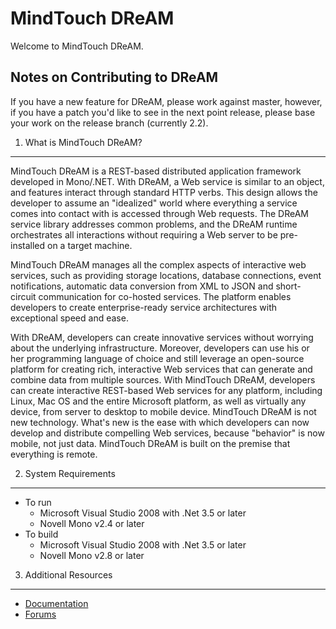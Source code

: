 MindTouch DReAM
===============

Welcome to MindTouch DReAM.

Notes on Contributing to DReAM
------------------------------
If you have a new feature for DReAM, please work against master, however, 
if you have a patch you'd like to see in the next point release, please 
base your work on the release branch (currently 2.2).

1. What is MindTouch DReAM?
---------------------------
MindTouch DReAM is a REST-based distributed application framework
developed in Mono/.NET. With DReAM, a Web service is similar to an
object, and features interact through standard HTTP verbs. This design
allows the developer to assume an "idealized" world where everything a
service comes into contact with is accessed through Web requests. The
DReAM service library addresses common problems, and the DReAM runtime
orchestrates all interactions without requiring a Web server to be
pre-installed on a target machine.

MindTouch DReAM manages all the complex aspects of interactive web
services, such as providing storage locations, database connections,
event notifications, automatic data conversion from XML to JSON and
short-circuit communication for co-hosted services. The platform enables
developers to create enterprise-ready service architectures with
exceptional speed and ease.

With DReAM, developers can create innovative services without worrying
about the underlying infrastructure. Moreover, developers can use his or
her programming language of choice and still leverage an open-source
platform for creating rich, interactive Web services that can generate
and combine data from multiple sources. With MindTouch DReAM, developers
can create interactive REST-based Web services for any platform,
including Linux, Mac OS and the entire Microsoft platform, as well as
virtually any device, from server to desktop to mobile device. MindTouch
DReAM is not new technology. What's new is the ease with which
developers can now develop and distribute compelling Web services,
because "behavior" is now mobile, not just data. MindTouch DReAM is
built on the premise that everything is remote.


2. System Requirements
----------------------
* To run
	* Microsoft Visual Studio 2008 with .Net 3.5 or later
	* Novell Mono v2.4 or later
* To build
	* Microsoft Visual Studio 2008 with .Net 3.5 or later
	* Novell Mono v2.8 or later


3. Additional Resources
-----------------------
* [Documentation](http://developer.mindtouch.com/DReAM)
* [Forums](http://forums.developer.mindtouch.com/forumdisplay.php?f=13)